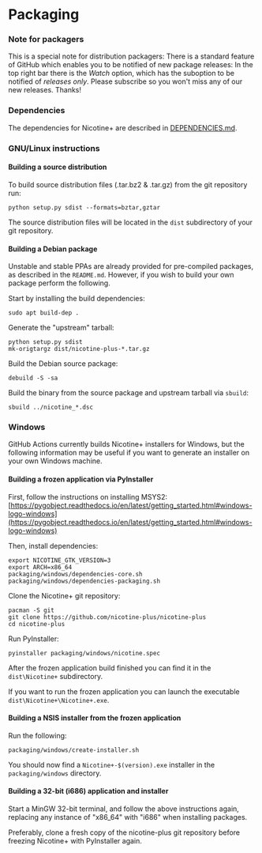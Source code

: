 # Packaging

### Note for packagers
This is a special note for distribution packagers: There is a standard feature of GitHub which enables you to be notified of new package releases: In the top right bar there is the *Watch* option, which has the suboption to be notified of *releases only*. Please subscribe so you won't miss any of our new releases.
Thanks!

### Dependencies
The dependencies for Nicotine+ are described in [DEPENDENCIES.md](DEPENDENCIES.md).

### GNU/Linux instructions

#### Building a source distribution

To build source distribution files (.tar.bz2 & .tar.gz) from the git repository run:

```console
python setup.py sdist --formats=bztar,gztar
```

The source distribution files will be located in the `dist` subdirectory of your git repository.

#### Building a Debian package

Unstable and stable PPAs are already provided for pre-compiled packages, as described in the `README.md`. However, if you wish to build your own package perform the following.

Start by installing the build dependencies:

```console
sudo apt build-dep .
```

Generate the "upstream" tarball:

```console
python setup.py sdist
mk-origtargz dist/nicotine-plus-*.tar.gz
```

Build the Debian source package:

```console
debuild -S -sa
```

Build the binary from the source package and upstream tarball via `sbuild`:

```console
sbuild ../nicotine_*.dsc
```


### Windows

GitHub Actions currently builds Nicotine+ installers for Windows, but the following information may be useful if you want to generate an installer on your own Windows machine.

#### Building a frozen application via PyInstaller

First, follow the instructions on installing MSYS2: [https://pygobject.readthedocs.io/en/latest/getting_started.html#windows-logo-windows](https://pygobject.readthedocs.io/en/latest/getting_started.html#windows-logo-windows)

Then, install dependencies:

```console
export NICOTINE_GTK_VERSION=3
export ARCH=x86_64
packaging/windows/dependencies-core.sh
packaging/windows/dependencies-packaging.sh
```

Clone the Nicotine+ git repository:

```console
pacman -S git
git clone https://github.com/nicotine-plus/nicotine-plus
cd nicotine-plus
```

Run PyInstaller:

```console
pyinstaller packaging/windows/nicotine.spec
```

After the frozen application build finished you can find it in the `dist\Nicotine+` subdirectory.

If you want to run the frozen application you can launch the executable `dist\Nicotine+\Nicotine+.exe`.

#### Building a NSIS installer from the frozen application

Run the following:

```console
packaging/windows/create-installer.sh
```

You should now find a `Nicotine+-$(version).exe` installer in the `packaging/windows` directory.

#### Building a 32-bit (i686) application and installer

Start a MinGW 32-bit terminal, and follow the above instructions again, replacing any instance of "x86_64" with "i686" when installing packages.

Preferably, clone a fresh copy of the nicotine-plus git repository before freezing Nicotine+ with PyInstaller again.
